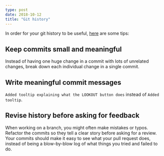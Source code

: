 ```yaml
---
type: post
date: 2018-10-12
title: "Git history"
---
```


In order for your git history to be useful,
[here](https://about.futurelearn.com/blog/telling-stories-with-your-git-history) 
are some tips:

## Keep commits small and meaningful

Instead of having one huge change in a commit with lots of unrelated changes,
break down each individual change in a single commit.

## Write meaningful commit messages

`Added tooltip explaining what the LOOKOUT button does`
instead of `Added tooltip`.

## Revise history before asking for feedback

When working on a branch, you might often make mistakes or typos.
Refactor the commits so they tell a clear story before asking for a review.
Your commits should make it easy to see what your pull request does,
instead of being a blow-by-blow log of what things you tried
and failed to do.


